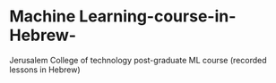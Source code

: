 # Machine Learning-course-in-Hebrew-
Jerusalem College of technology post-graduate ML course (recorded lessons in Hebrew)
